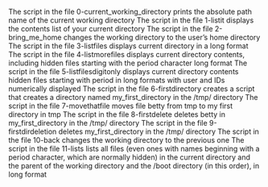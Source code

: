 The script in the file 0-current_working_directory prints the absolute path name of the current working directory
The script in the file 1-listit displays the contents list of your current directory
The script in the file 2-bring_me_home changes the working directory to the user’s home directory
The script in the file 3-listfiles displays current directory in a long format
The script in the file 4-listmorefiles displays current directory contents, including hidden files starting with the period character long format
The script in the file 5-listfilesdigitonly displays current directory contents hidden files starting with period in long formats with user and IDs numerically displayed
The script in the file 6-firstdirectory creates a script that creates a directory named my_first_directory in the /tmp/ directory
The script in the file 7-movethatfile moves file betty from tmp to my first directory in tmp
The script in the file 8-firstdelete deletes betty in my_first_directory in the /tmp/ directory
The script in the file 9-firstdirdeletion deletes my_first_directory in the /tmp/ directory
The script in the file 10-back changes the working directory to the previous one
The script in the file 11-lists lists all files (even ones with names beginning with a period character, which are normally hidden) in the current directory and the parent of the working directory and the /boot directory (in this order), in long format
